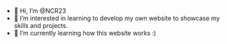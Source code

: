 - 👋 Hi, I’m @NCR23
- 👀 I’m interested in learning to develop my own website to showcase my skills and projects.
- 🌱 I’m currently learning how this website works :)

<!---
NCR23/NCR23 is a ✨ special ✨ repository because its `README.md` (this file) appears on your GitHub profile.
You can click the Preview link to take a look at your changes.
--->
